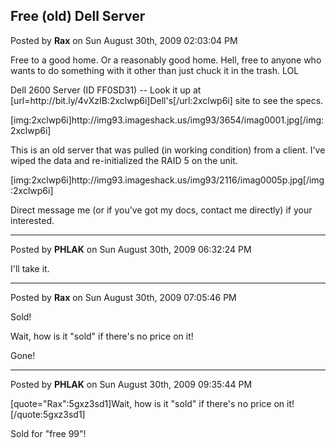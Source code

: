 ## Free (old) Dell Server
Posted by **Rax** on Sun August 30th, 2009 02:03:04 PM

Free to a good home. Or a reasonably good home. Hell, free to anyone who wants to do something with it other than just chuck it in the trash. LOL

Dell 2600 Server (ID FF0SD31) -- Look it up at [url=http&#58;//bit&#46;ly/4vXzIB:2xclwp6i]Dell's[/url:2xclwp6i] site to see the specs.

[img:2xclwp6i]http&#58;//img93&#46;imageshack&#46;us/img93/3654/imag0001&#46;jpg[/img:2xclwp6i]

This is an old server that was pulled (in working condition) from a client. I've wiped the data and re-initialized the RAID 5 on the unit.

[img:2xclwp6i]http&#58;//img93&#46;imageshack&#46;us/img93/2116/imag0005p&#46;jpg[/img:2xclwp6i]

Direct message me (or if you've got my docs, contact me directly) if your interested.

--------------------------------------------------------------------------------

Posted by **PHLAK** on Sun August 30th, 2009 06:32:24 PM

I'll take it.

--------------------------------------------------------------------------------

Posted by **Rax** on Sun August 30th, 2009 07:05:46 PM

Sold!

Wait, how is it &quot;sold&quot; if there's no price on it!

Gone!

--------------------------------------------------------------------------------

Posted by **PHLAK** on Sun August 30th, 2009 09:35:44 PM

[quote=&quot;Rax&quot;:5gxz3sd1]Wait, how is it &quot;sold&quot; if there's no price on it![/quote:5gxz3sd1]

Sold for &quot;free 99&quot;!
